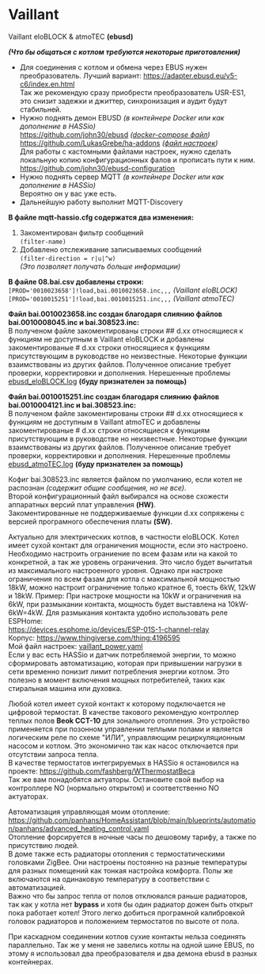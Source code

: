 # Vaillant
Vaillant eloBLOCK &amp; atmoTEC **(ebusd)**

__*(Что бы общаться с котлом требуются некоторые приготовления)*__  
- Для соединения с котлом и обмена через EBUS нужен преобразователь. Лучший вариант: https://adapter.ebusd.eu/v5-c6/index.en.html  
Так же рекомендую сразу приобрести преобразователь USR-ES1, это снизит задежки и джиттер, синхронизация и аудит будут стабильней. 
- Нужно поднять демон EBUSD *(в контейнере Docker или как дополнение в HASSio)*  
https://github.com/john30/ebusd *([docker-compose файл](https://github.com/Gfermoto/Vaillant/blob/main/docker-compose.yml))*  
https://github.com/LukasGrebe/ha-addons *([файл настроек](https://github.com/Gfermoto/Vaillant/blob/main/ebusd.txt))*  
Для работы с кастомными файлами настроек, нужно сделать локальную копию конфигурационных фалов и прописать пути к ним.  
https://github.com/john30/ebusd-configuration
- Нужно поднять сервер MQTT *(в контейнере Docker или как дополнение в HASSio)*  
Вероятно он у вас уже есть.
- Дальнейшую работу выполнит MQTT-Discovery

**В файле mqtt-hassio.cfg содержатся два изменения:**
1) Закоментирован фильтр сообщений  
`(filter-name)`
2) Добавлено отслеживание записываемых сообщений  
`(filter-direction = r|u|^w)`  
*(Это позволяет получать больше информации)*  
  
**В файле 08.bai.csv добавлены строки:**  
`[PROD='0010023658']!load,bai.0010023658.inc,,,` *(Vaillant eloBLOCK)*  
`[PROD='0010015251']!load,bai.0010015251.inc,,,` *(Vaillant atmoTEC)* 
  
**Файл bai.0010023658.inc создан благодаря слиянию файлов bai.0010008045.inc и bai.308523.inc:**  
В полученом файле закоментированы строки ## d.xx относящиеся к функциям не доступным в Vaillant eloBLOCK и добавлены закоментированые # d.xx строки относящиеся к функциям присутствующим в руководстве но неизвестные. Некоторые функции взаимствованы из других файлов. Полученное описание требует проверки, корректировки и дополнения. Нерешенные проблемы [ebusd_eloBLOCK.log](https://github.com/Gfermoto/Vaillant/blob/main/ebusd_eloBLOCK.log) **(буду признателен за помощь)**
  
**Файл bai.0010015251.inc создан благодаря слиянию файлов bai.0010004121.inc и bai.308523.inc:**  
В полученом файле закоментированы строки ## d.xx относящиеся к функциям не доступным в Vaillant atmoTEC и добавлены закоментированые # d.xx строки относящиеся к функциям присутствующим в руководстве но неизвестные. Некоторые функции взаимствованы из других файлов. Полученное описание требует проверки, корректировки и дополнения. Нерешенные проблемы [ebusd_atmoTEC.log](https://github.com/Gfermoto/Vaillant/blob/main/ebusd_atmoTEC.log) **(буду признателен за помощь)**  

Кофиг bai.308523.inc является файлом по умолчанию, если котел не распознан *(содержит общие сообщения, но не все)*.    
Второй конфигурационный файл выбирался на основе схожести аппаратных версий плат управления **(HW)**.  
Закоментированные не поддерживаемые функции d.xx сопряжены с версией програмного обеспечения платы **(SW)**.  

Актуально для электрических котлов, в частности eloBLOCK. Котел имеет сухой контакт для ограничения мощности, если это настроено. Необходимо настроить ограниение по всем фазам или на какой то конкретной, а так же уровень ограничения. Это число будет вычитатья из максимального настроенного уровня. Однако при настроке ограничения по всем фазам для котла с максимальной мощностью 18kW, можно настроит ограничение только кратное 6, тоесть 6kW, 12kW и 18kW. Пример: При настроке мощности на 10kW и ограничения на 6kW, при размыкании контакта, мощность будет выставлена на 10kW-6kW=4kW. Для размыкания контакта удобно использовать реле ESPHome:  
https://devices.esphome.io/devices/ESP-01S-1-channel-relay  
Корпус: https://www.thingiverse.com/thing:4196595   
Мой файл настроек: [vaillant_power.yaml](https://github.com/Gfermoto/Vaillant/blob/main/vaillant_power.yaml)  
Если у вас есть HASSio и датчик потребляемой энергии, то можно сформировать автоматизацию, которая при привышении нагрузки в сети временно понизит лимит потребления энергии котлом. Это полезно в момент включения мощных потребителей, таких как стиральная машина или духовка.  

Любой котел имеет сухой контакт к которому подключается не цифровой термостат. В качестве такового рекомендую контроллер теплых полов **Beok CCT-10** для зонального отопления. Это устройство применяется при позонном управлении теплыми полами и является логическим реле по схеме "ИЛИ", управляющим рециркуляционным насосом и котлом. Это экономично так как насос отключается при отсутствии запроса тепла.  
В качестве термостатов интегрируемых в HASSio я остановился на проекте: https://github.com/fashberg/WThermostatBeca  
Так же вам понадобятся актуаторы. Остановите свой выбор на контроллере NO (нормально открытом) и соответственно NO актуаторах.  

Автоматизация управляющая моим отопление:  
https://github.com/panhans/HomeAssistant/blob/main/blueprints/automation/panhans/advanced_heating_control.yaml  
Отопление форсируется в ночные часы по дешовому тарифу, а также по присутствию людей.  
В доме также есть радиаторы отопления с термостатическими головками ZigBee. Они настроены постоянно на разные температуры для разных помещений как тонкая настройка комфорта. Полы же включаются на одинаковую температуру в соответствии с автоматизацией.  
Важно что бы запрос тепла от полов отклюяался раньше радиаторов, так как у котла нет **bypass** и хотя бы один радиатор дожен быть открыт пока работает котел! Этого легко добиться програмной калибровкой головок радиаторов и положением термостатов по высоте от пола.

При каскадном соединении котлов сухие контакты нельза соединять параллельно. Так же у меня не завелись котлы на одной шине EBUS, по этому я использовал два преобразователя и два демона ebusd в разных контейнерах.
